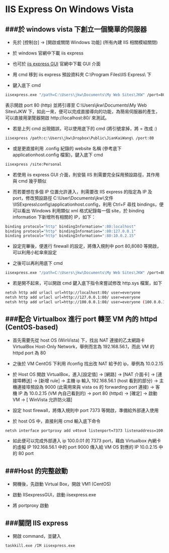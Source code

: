 # IIS Express On Windows Vista



###於 windows vista 下創立一個簡單的伺服器
---

* 先於 [控制台] -> [開啟或關閉 Windows 功能] (所有內建 IIS 相關模組關閉)

* 於 windows 官網中下載 iis express

* 也可於 [iis express GUI](https://iisexpressgui.codeplex.com/) 官網中下載 GUI 介面

* 用 cmd 移到 iis express 預設資料夾 C:\Program Files\IIS Express\ 下

* 鍵入底下 cmd

```Bash
iisexpress.exe "/path=C:\Users\jkw\Documents\My Web Sites\JKW" /port=80
```
表示開啟 port 80 (http) 並將引導至 C:\Users\jkw\Documents\My Web Sites\JKW 下，如此一來，便可以完成直接導向的功能，為簡易伺服器的產生，可以直接用瀏覽器開啟 http://localhost:80/ 來測試。

* 若是上列 cmd 出現錯誤，可以使用底下的 cmd (將引號拿掉，將 = 改成 :)

```Bash
iisexpress /path:c:\Users\jkw\Dropbox\Public\JianKaiWang\ /port:80
```

* 或是更直接利用 .config 紀錄的 website 名稱 (參考底下 applicationhost.config 檔案)，鍵入底下 cmd

```Bash
iisexpress /site:Personal
```

* 若使用 iis express GUI 介面，則安裝 IIS 則需要完全採用預設路徑，其作用與 cmd 幾乎類似

* 而若要想在多個 IP 位置允許連入，則需要改 IIS express 的指定為 IP 及 port，修改預設路徑 C:\User\Documents\jkw\文件\IISExpress\config\applicationhost.config，利用 Ctrl+F 尋找 bindings，便可以看出 Windows 利用類似 xml 格式紀錄每一個 site，於 binding information 下新增所有相關的 IP，如下：

```Bash
binding protocol="http" bindingInformation=":80:localhost"
binding protocol="http" bindingInformation=":80:127.0.0.1"
binding protocol="http" bindingInformation=":80:10.0.2.15"
```

* 設定完畢後，便進行 firewall 的設定，將傳入規則中 port 80,8080 等開啟，可以利用小紅傘來設定

* 之後可以再利用底下 cmd

```Bash
iisexpress.exe "/path=C:\Users\jkw\Documents\My Web Sites\JKW" /port=80 進行重啟
```

* 若是開不起來，可以開啟 cmd 鍵入底下指令來嘗試修改 http.sys 檔案，如下

```Bash
netsh http add urlacl url=http://localhost:80/ user=everyone
netsh http add urlacl url=http://127.0.0.1:80/ user=everyone
netsh http add urlacl url=http://100.0.0.1:80/ user=everyone (100.0.0.1 為預設)
```

###配合 Virtualbox 進行 port 轉至 VM 內的 httpd (CentOS-based)
---

* 首先需要先從 host OS (WinVista) 下，找出 NAT 連接的乙太網路卡 VirtualBox Host-Only Network，舉例而言為 192.168.56.1，而此 VM 的 httpd port 為 80

* 之後於 VM CentOS 下利用 ifconfig 找出改  NAT 給予的 ip，舉例為 10.0.2.15

* 於 Host OS 開啟 VirtualBox，進入[設定值] -> [網路] -> [NAT 介面卡] -> [連接埠轉送] -> [新增 rule] -> 主機 ip 輸入 192.168.56.1 (host 看到的部分) -> 主機連接埠預設為 9000 (此需用來與 vista os 的 forwarding port 連接) -> 客機 IP 為 10.0.2.15 (VM 內自己看到的) -> port 80 (httpd) -> [確定] -> 啟動  VM -> [ WinVista 允許防火牆]

* 設定 host firewall，將傳入規則中 port 7373 等開啟，準備給外部連入使用

* 於 host OS 中，直接利用 cmd 輸入底下命令

```Bash
netsh interface portproxy add v4tov4 listenport=7373 listenaddress=100.0.0.1 connectport=9000 connectaddress=192.168.56.1
```

* 如此便可以完成外部連入 ip 100.0.01 的 7373 port，藉由 Virtualbox 內網卡的虛擬 IP 192.168.56.1 中的 port 9000 傳入給 VM OS 對應的 IP 10.0.2.15 中的 80 port

###Host 的完整啟動
---

* 開機後，先啟動 Virtual Box，開啟 VM1 (CentOS)

* 啟動 IISexpressGUI，啟動 iisexpress.exe

* 將 portproxy 啟動

###關閉 IIS express
---

* 開啟 command，並鍵入

```Bash
taskkill.exe /IM iisexpress.exe
```







